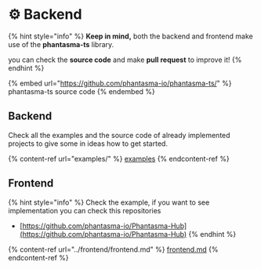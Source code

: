# ⚙️ Backend

{% hint style="info" %}
**Keep in mind,** both the backend and frontend make use of the **phantasma-ts** library.

you can check the **source code** and make **pull request** to improve it!
{% endhint %}

{% embed url="https://github.com/phantasma-io/phantasma-ts/" %}
phantasma-ts source code
{% endembed %}

## Backend

Check all the examples and the source code of already implemented projects to give some in ideas how to get started.

{% content-ref url="examples/" %}
[examples](examples/)
{% endcontent-ref %}

## Frontend

{% hint style="info" %}
Check the example, if you want to see implementation you can check this repositories

* [https://github.com/phantasma-io/Phantasma-Hub](https://github.com/phantasma-io/Phantasma-Hub)
{% endhint %}

{% content-ref url="../frontend/frontend.md" %}
[frontend.md](../frontend/frontend.md)
{% endcontent-ref %}
